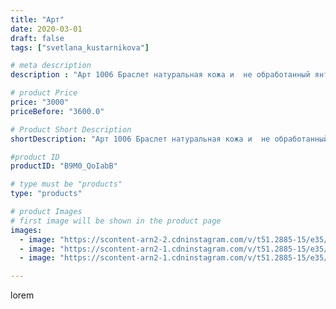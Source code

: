 ```yaml
---
title: "Арт"
date: 2020-03-01
draft: false
tags: ["svetlana_kustarnikova"]

# meta description
description : "Арт 1006 Браслет натуральная кожа и  не обработанный янтарь"

# product Price
price: "3000"
priceBefore: "3600.0"

# Product Short Description
shortDescription: "Арт 1006 Браслет натуральная кожа и  не обработанный янтарь"

#product ID
productID: "B9M0_QoIabB"

# type must be "products"
type: "products"

# product Images
# first image will be shown in the product page
images:
  - image: "https://scontent-arn2-2.cdninstagram.com/v/t51.2885-15/e35/87820391_808453536327872_6299531821009966175_n.jpg?_nc_ht=scontent-arn2-2.cdninstagram.com&_nc_cat=108&_nc_ohc=XKBhoiVL6B4AX-TzSrJ&se=7&tp=1&oh=471ae31f05668b374f69ad428edcc720&oe=605EE2B6&ig_cache_key=MjI1NTQxMDU1Mzc1MzI4MzgxNQ%3D%3D.2"
  - image: "https://scontent-arn2-1.cdninstagram.com/v/t51.2885-15/e35/88279153_501870313845166_5001066862978456503_n.jpg?_nc_ht=scontent-arn2-1.cdninstagram.com&_nc_cat=110&_nc_ohc=htoE1-SxrCwAX88yitG&se=7&tp=1&oh=e7d322637fe448a38db2d99a6340a81a&oe=605EB3B9&ig_cache_key=MjI1NTQxMDU1Mzc3MDE0MTIxNQ%3D%3D.2"
  - image: "https://scontent-arn2-1.cdninstagram.com/v/t51.2885-15/e35/88183160_223107392419737_8043335280068804834_n.jpg?_nc_ht=scontent-arn2-1.cdninstagram.com&_nc_cat=109&_nc_ohc=ZyJU7_r30swAX_B8DmY&tp=1&oh=bf3540a477ff9f7ef1c4ab629798dc5d&oe=605F083B&ig_cache_key=MjI1NTQxMDU1Mzc0NDkzMjE5Mw%3D%3D.2"

---
```

lorem

